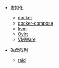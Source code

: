 - 虚拟化

  - [docker](/virtaul/docker)
  - [docker-compose](/virtaul/docker-compose)
  - [kvm](/virtaul/kvm)
  - [Ovirt](/virtaul/Ovirt)
  - [VMWare](/virtaul/vmware)

- 磁盘阵列

  - [raid](/virtaul/raid)
